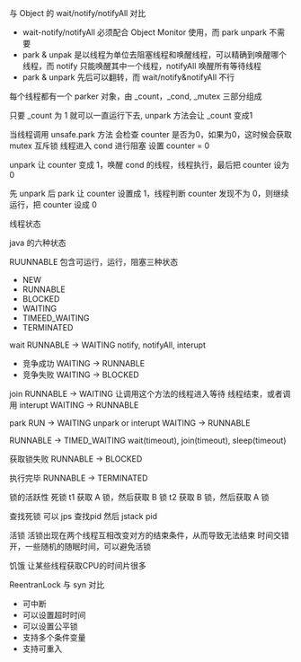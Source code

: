 与 Object 的 wait/notify/notifyAll 对比
- wait-notify/notifyAll 必须配合 Object Monitor 使用，而 park unpark 不需要
- park & unpak 是以线程为单位去阻塞线程和唤醒线程，可以精确到唤醒哪个线程，而 notify 只能唤醒其中一个线程，notifyAll 唤醒所有等待线程
- park & unpark 先后可以翻转，而 wait/notify&notifyAll 不行


每个线程都有一个 parker 对象，由 _count，_cond, _mutex 三部分组成

只要 _count 为 1 就可以一直运行下去, unpark 方法会让 _count 变成1

 

当线程调用 unsafe.park 方法
会检查 counter 是否为0，如果为0，这时候会获取 mutex 互斥锁
线程进入 cond 进行阻塞
设置 counter = 0

unpark 
让 counter 变成 1，唤醒 cond 的线程，线程执行，最后把 counter 设为 0

先 unpark 后 park
让 counter 设置成 1，线程判断 counter 发现不为 0，则继续运行，把 counter 设成 0

线程状态

java 的六种状态

RUUNNABLE 包含可运行，运行，阻塞三种状态

- NEW
- RUNNABLE
- BLOCKED
- WAITING
- TIMEED_WAITING
- TERMINATED


wait
RUNNABLE -> WAITING
notify, notifyAll, interupt
- 竞争成功 WAITING -> RUNNABLE
- 竞争失败 WAITING -> BLOCKED

join
RUNNABLE -> WAITING
让调用这个方法的线程进入等待
线程结束，或者调用 interupt
WAITING -> RUNNABLE

park
RUN -> WAITING
unpark or interupt 
WAITING -> RUNNABLE


RUNNABLE -> TIMED_WAITING
wait(timeout), join(timeout), sleep(timeout)

获取锁失败
RUNNABLE -> BLOCKED

执行完毕
RUNNABLE -> TERMINATED

锁的活跃性
死锁
t1 获取 A 锁，然后获取 B 锁
t2 获取 B 锁，然后获取 A 锁

查找死锁
可以 jps 查找pid
然后 jstack pid

活锁
活锁出现在两个线程互相改变对方的结束条件，从而导致无法结束
时间交错开，一些随机的随眠时间，可以避免活锁

饥饿
让某些线程获取CPU的时间片很多

ReentranLock
与 syn 对比
- 可中断
- 可以设置超时时间
- 可以设置公平锁
- 支持多个条件变量
- 支持可重入
